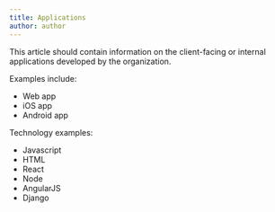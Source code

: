 ```yaml
---
title: Applications
author: author
---
```


This article should contain information on the client-facing or internal applications developed by the organization.

Examples include:
* Web app
* iOS app
* Android app

Technology examples:
* Javascript
* HTML
* React
* Node
* AngularJS
* Django
